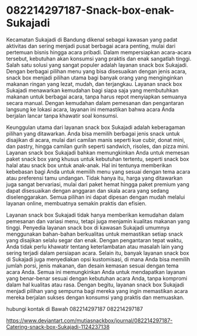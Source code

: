 # 082214297187-Snack-box-enak-Sukajadi
Kecamatan Sukajadi di Bandung dikenal sebagai kawasan yang padat aktivitas dan sering menjadi pusat berbagai acara penting, mulai dari pertemuan bisnis hingga acara pribadi. Dalam mempersiapkan acara-acara tersebut, kebutuhan akan konsumsi yang praktis dan enak sangatlah tinggi. Salah satu solusi yang sangat populer adalah layanan snack box Sukajadi. Dengan berbagai pilihan menu yang bisa disesuaikan dengan jenis acara, snack box menjadi pilihan utama bagi banyak orang yang menginginkan makanan ringan yang lezat, mudah, dan terjangkau. Layanan snack box Sukajadi menawarkan kemudahan bagi siapa saja yang membutuhkan makanan untuk berbagai acara, tanpa harus repot menyiapkan semuanya secara manual. Dengan kemudahan dalam pemesanan dan pengantaran langsung ke lokasi acara, layanan ini memastikan bahwa acara Anda berjalan lancar tanpa khawatir soal konsumsi.

Keunggulan utama dari layanan snack box Sukajadi adalah keberagaman pilihan yang ditawarkan. Anda bisa memilih berbagai jenis snack untuk disajikan di acara, mulai dari camilan manis seperti kue cubir, donat mini, dan pastry, hingga camilan gurih seperti sandwich, risoles, dan pizza mini. Layanan snack box Sukajadi bahkan memungkinkan Anda untuk memesan paket snack box yang khusus untuk kebutuhan tertentu, seperti snack box halal atau snack box untuk anak-anak. Hal ini tentunya memberikan kebebasan bagi Anda untuk memilih menu yang sesuai dengan tema acara atau preferensi tamu undangan. Tidak hanya itu, harga yang ditawarkan juga sangat bervariasi, mulai dari paket hemat hingga paket premium yang dapat disesuaikan dengan anggaran dan skala acara yang sedang diselenggarakan. Semua pilihan ini dapat dipesan dengan mudah melalui layanan online, membuatnya semakin praktis dan efisien.

Layanan snack box Sukajadi tidak hanya memberikan kemudahan dalam pemesanan dan variasi menu, tetapi juga menjamin kualitas makanan yang tinggi. Penyedia layanan snack box di kawasan Sukajadi umumnya menggunakan bahan-bahan berkualitas untuk memastikan setiap snack yang disajikan selalu segar dan enak. Dengan pengantaran tepat waktu, Anda tidak perlu khawatir tentang keterlambatan atau masalah lain yang sering terjadi dalam persiapan acara. Selain itu, banyak layanan snack box di Sukajadi juga menyediakan opsi kustomisasi, di mana Anda bisa memilih jumlah porsi, jenis makanan, dan desain kemasan sesuai dengan tema acara Anda. Semua ini memungkinkan Anda untuk mendapatkan layanan yang benar-benar sesuai dengan kebutuhan acara Anda, tanpa kompromi dalam hal kualitas atau rasa. Dengan begitu, layanan snack box Sukajadi menjadi pilihan yang sempurna bagi mereka yang ingin memastikan acara mereka berjalan sukses dengan konsumsi yang praktis dan memuaskan.

hubungi kontak di Bawah
082214297187
082214297187

https://www.deviantart.com/mutiasnackbox/journal/082214297187-Catering-snack-box-Sukajadi-1124237138

